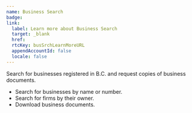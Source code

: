 ```yaml
---
name: Business Search
badge:
link: 
  label: Learn more about Business Search
  target: _blank
  href: 
  rtcKey: busSrchLearnMoreURL
  appendAccountId: false
  locale: false
---
```


Search for businesses registered in B.C. and request copies of business documents.

- Search for businesses by name or number.
- Search for firms by their owner.
- Download business documents.